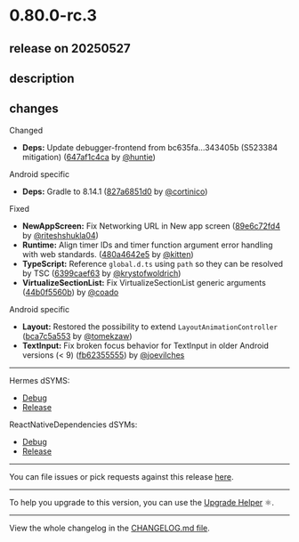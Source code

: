 # 0.80.0-rc.3

## release on 20250527

## description

## changes

Changed

* <strong>Deps:</strong> Update debugger-frontend from bc635fa...343405b (S523384 mitigation) (<a href="https://github.com/facebook/react-native/commit/647af1c4ca219515ab00b442370b61346ba1edb1">647af1c4ca</a> by <a href="https://github.com/huntie">@huntie</a>)

Android specific

* <strong>Deps:</strong> Gradle to 8.14.1 (<a href="https://github.com/facebook/react-native/commit/827a6851d0a61c048fec7a73ca3b293ef90ad2ae">827a6851d0</a> by <a href="https://github.com/cortinico">@cortinico</a>)

Fixed

* <strong>NewAppScreen:</strong> Fix Networking URL in New app screen (<a href="https://github.com/facebook/react-native/commit/89e6c72fd4ba6c0610e892069ee5b96092dfc192">89e6c72fd4</a> by <a href="https://github.com/riteshshukla04">@riteshshukla04</a>)
* <strong>Runtime:</strong> Align timer IDs and timer function argument error handling with web standards. (<a href="https://github.com/facebook/react-native/commit/480a4642e5a644becf1c477d3d239f9b57efff3a">480a4642e5</a> by <a href="https://github.com/kitten">@kitten</a>)
* <strong>TypeScript:</strong> Reference <code>global.d.ts</code> using <code>path</code> so they can be resolved by TSC (<a href="https://github.com/facebook/react-native/commit/6399caef635b6aadc4c98ec37c9f007f81fa1f79">6399caef63</a> by <a href="https://github.com/krystofwoldrich">@krystofwoldrich</a>)
* <strong>VirtualizeSectionList:</strong> Fix VirtualizeSectionList generic arguments (<a href="https://github.com/facebook/react-native/commit/44b0f5560b285dfd8e28e6056e9434d76734f3fd">44b0f5560b</a>) by <a href="https://github.com/coado">@coado</a>

Android specific

* <strong>Layout:</strong> Restored the possibility to extend <code>LayoutAnimationController</code> (<a href="https://github.com/facebook/react-native/commit/bca7c5a55301398beaa6ca35c96ae7ad5426c297">bca7c5a553</a> by <a href="https://github.com/tomekzaw">@tomekzaw</a>)
* <strong>TextInput:</strong> Fix broken focus behavior for TextInput in older Android versions (< 9) (<a href="https://github.com/facebook/react-native/commit/fb623555552075793086acdd1ddd0c1e3fba72c4">fb62355555</a>) by <a href="https://github.com/joevilches">@joevilches</a>

*** ** * ** ***

Hermes dSYMS:

* <a href="https://repo1.maven.org/maven2/com/facebook/react/react-native-artifacts/0.80.0-rc.3/react-native-artifacts-0.80.0-rc.3-hermes-framework-dSYM-debug.tar.gz" rel="nofollow">Debug</a>
* <a href="https://repo1.maven.org/maven2/com/facebook/react/react-native-artifacts/0.80.0-rc.3/react-native-artifacts-0.80.0-rc.3-hermes-framework-dSYM-release.tar.gz" rel="nofollow">Release</a>

ReactNativeDependencies dSYMs:

* <a href="https://repo1.maven.org/maven2/com/facebook/react/react-native-artifacts/0.80.0-rc.3/react-native-artifacts-0.80.0-rc.3-reactnative-dependencies-dSYM-debug.tar.gz" rel="nofollow">Debug</a>
* <a href="https://repo1.maven.org/maven2/com/facebook/react/react-native-artifacts/0.80.0-rc.3/react-native-artifacts-0.80.0-rc.3-reactnative-dependencies-dSYM-release.tar.gz" rel="nofollow">Release</a>

*** ** * ** ***

You can file issues or pick requests against this release <a href="https://github.com/reactwg/react-native-releases/issues/new/choose">here</a>.

*** ** * ** ***

To help you upgrade to this version, you can use the <a href="https://react-native-community.github.io/upgrade-helper/" rel="nofollow">Upgrade Helper</a> ⚛️.

*** ** * ** ***

View the whole changelog in the <a href="https://github.com/facebook/react-native/blob/main/CHANGELOG.md">CHANGELOG.md file</a>.


